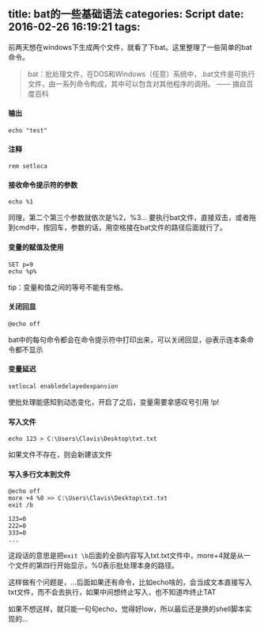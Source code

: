 title: bat的一些基础语法
categories: Script
date: 2016-02-26 16:19:21
tags:
---


前两天想在windows下生成两个文件，就看了下bat。这里整理了一些简单的bat命令。

<!--more-->

> bat：批处理文件，在DOS和Windows（任意）系统中，.bat文件是可执行文件，由一系列命令构成，其中可以包含对其他程序的调用。 —— 摘自百度百科


#### 输出
	echo "test" 

#### 注释
	rem setloca

#### 接收命令提示符的参数
	echo %1 
同理，第二个第三个参数就依次是%2，%3...  要执行bat文件，直接双击，或者拖到cmd中，按回车，参数的话，用空格接在bat文件的路径后面就行了。

#### 变量的赋值及使用
	SET p=9  
	echo %p%
tip：变量和值之间的等号不能有空格。

#### 关闭回显
	@echo off 
bat中的每句命令都会在命令提示符中打印出来，可以关闭回显，@表示连本条命令都不显示

#### 变量延迟
	setlocal enabledelayedexpansion 
使批处理能感知到动态变化，开启了之后，变量需要拿感叹号引用 !p!

#### 写入文件
	echo 123 > C:\Users\Clavis\Desktop\txt.txt
如果文件不存在，则会新建该文件

#### 写入多行文本到文件
	@echo off
	more +4 %0 >> C:\Users\Clavis\Desktop\txt.txt
	exit /b
	 
	123=0
	222=0
	333=0
	...
这段话的意思是把`exit \b`后面的全部内容写入txt.txt文件中，more+4就是从一个文件的第四行开始显示，%0表示批处理本身的路径。

这样做有个问题是，...后面如果还有命令，比如echo啥的，会当成文本直接写入txt文件，而不会去执行，如果中间想终止写入，也不知道咋终止TAT

如果不想这样，就只能一句句echo，觉得好low，所以最后还是换的shell脚本实现的...



